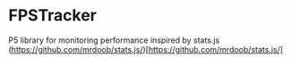 # FPSTracker

P5 library for monitoring performance inspired by stats.js (https://github.com/mrdoob/stats.js/)[https://github.com/mrdoob/stats.js/]